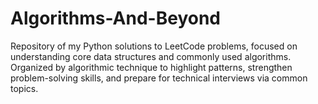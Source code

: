 # Algorithms-And-Beyond
Repository of my Python solutions to LeetCode problems, focused on understanding core data structures and commonly used algorithms. Organized by algorithmic technique to highlight patterns, strengthen problem-solving skills, and prepare for technical interviews via common topics.
